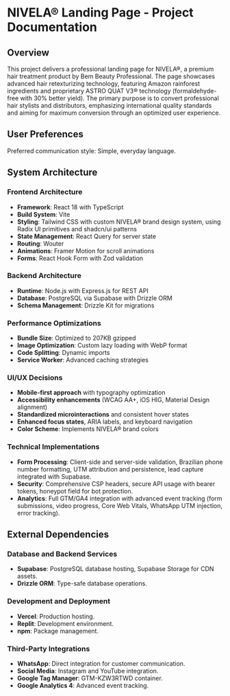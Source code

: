 # NIVELA® Landing Page - Project Documentation

## Overview

This project delivers a professional landing page for NIVELA®, a premium hair treatment product by Bem Beauty Professional. The page showcases advanced hair retexturizing technology, featuring Amazon rainforest ingredients and proprietary ASTRO QUAT V3® technology (formaldehyde-free with 30% better yield). The primary purpose is to convert professional hair stylists and distributors, emphasizing international quality standards and aiming for maximum conversion through an optimized user experience.

## User Preferences

Preferred communication style: Simple, everyday language.

## System Architecture

### Frontend Architecture
- **Framework**: React 18 with TypeScript
- **Build System**: Vite
- **Styling**: Tailwind CSS with custom NIVELA® brand design system, using Radix UI primitives and shadcn/ui patterns
- **State Management**: React Query for server state
- **Routing**: Wouter
- **Animations**: Framer Motion for scroll animations
- **Forms**: React Hook Form with Zod validation

### Backend Architecture
- **Runtime**: Node.js with Express.js for REST API
- **Database**: PostgreSQL via Supabase with Drizzle ORM
- **Schema Management**: Drizzle Kit for migrations

### Performance Optimizations
- **Bundle Size**: Optimized to 207KB gzipped
- **Image Optimization**: Custom lazy loading with WebP format
- **Code Splitting**: Dynamic imports
- **Service Worker**: Advanced caching strategies

### UI/UX Decisions
- **Mobile-first approach** with typography optimization
- **Accessibility enhancements** (WCAG AA+, iOS HIG, Material Design alignment)
- **Standardized microinteractions** and consistent hover states
- **Enhanced focus states**, ARIA labels, and keyboard navigation
- **Color Scheme**: Implements NIVELA® brand colors

### Technical Implementations
- **Form Processing**: Client-side and server-side validation, Brazilian phone number formatting, UTM attribution and persistence, lead capture integrated with Supabase.
- **Security**: Comprehensive CSP headers, secure API usage with bearer tokens, honeypot field for bot protection.
- **Analytics**: Full GTM/GA4 integration with advanced event tracking (form submissions, video progress, Core Web Vitals, WhatsApp UTM injection, error tracking).

## External Dependencies

### Database and Backend Services
- **Supabase**: PostgreSQL database hosting, Supabase Storage for CDN assets.
- **Drizzle ORM**: Type-safe database operations.

### Development and Deployment
- **Vercel**: Production hosting.
- **Replit**: Development environment.
- **npm**: Package management.

### Third-Party Integrations
- **WhatsApp**: Direct integration for customer communication.
- **Social Media**: Instagram and YouTube integration.
- **Google Tag Manager**: GTM-KZW3RTWD container.
- **Google Analytics 4**: Advanced event tracking.